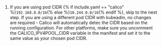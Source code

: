 1. If you are using pod CIDR {% if include.yaml == "calico" %}`192.168.0.0/16`{% else %}`10.244.0.0/16`{% endif %}, skip to the next step. If you are using a different pod CIDR with kubeadm, no changes are required - Calico will automatically detec the CIDR based on the running configuration. For other platforms, make sure you uncomment the CALICO_IPV4POOL_CIDR variable in the manifest and set it to the same value as your chosen pod CIDR.
